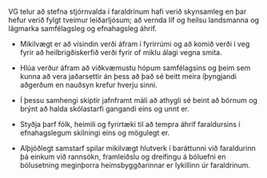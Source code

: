 VG telur að stefna stjórnvalda í faraldrinum hafi verið skynsamleg en þar hefur verið fylgt tveimur leiðarljósum; að vernda líf og heilsu landsmanna og lágmarka samfélagsleg og efnahagsleg áhrif.

-   Mikilvægt er að vísindin verði áfram í fyrirrúmi og að komið verði í veg fyrir að heilbrigðiskerfið verði fyrir of miklu álagi vegna smita.

-   Hlúa verður áfram að viðkvæmustu hópum samfélagsins og þeim sem kunna að vera jaðarsettir án þess að það sé beitt meira íþyngjandi aðgerðum en nauðsyn krefur hverju sinni.

-   Í þessu samhengi skiptir jafnframt máli að athygli sé beint að börnum og brýnt að halda skólastarfi gangandi eins og unnt er.

-   Styðja þarf fólk, heimili og fyrirtæki til að tempra áhrif faraldursins í efnahagslegum skilningi eins og mögulegt er.

-   Alþjóðlegt samstarf spilar mikilvægt hlutverk í baráttunni við faraldurinn þá einkum við rannsókn, framleiðslu og dreifingu á bóluefni en bólusetning meginþorra heimsbyggðarinnar er lykillinn úr faraldrinum.
